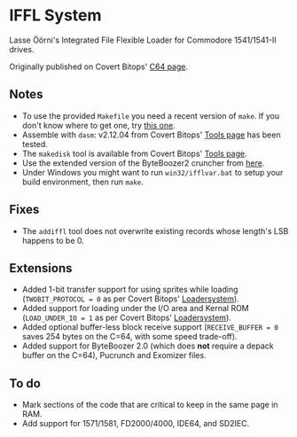 # IFFL System
Lasse Öörni's Integrated File Flexible Loader for Commodore 1541/1541-II drives.

Originally published on Covert Bitops' [C64 page](https://cadaver.github.io/rants/iffl.html).

## Notes
- To use the provided `Makefile` you need a recent version of `make`. If you don't know where to get one, try [this one](http://gnuwin32.sourceforge.net/packages/make.htm).
- Assemble with `dasm`: v2.12.04 from Covert Bitops' [Tools page](https://cadaver.github.io/tools.html) has been tested.
- The `makedisk` tool is available from Covert Bitops' [Tools page](https://cadaver.github.io/tools.html).
- Use the extended version of the ByteBoozer2 cruncher from [here](https://github.com/luigidifraia/ByteBoozer2).
- Under Windows you might want to run `win32/ifflvar.bat` to setup your build environment, then run `make`.

## Fixes
- The `addiffl` tool does not overwrite existing records whose length's LSB happens to be 0.

## Extensions
- Added 1-bit transfer support for using sprites while loading (`TWOBIT_PROTOCOL = 0` as per Covert Bitops' [Loadersystem](https://cadaver.github.io/tools.html)).
- Added support for loading under the I/O area and Kernal ROM (`LOAD_UNDER_IO = 1` as per Covert Bitops' [Loadersystem](https://cadaver.github.io/tools.html)).
- Added optional buffer-less block receive support (`RECEIVE_BUFFER = 0` saves 254 bytes on the C=64, with some speed trade-off).
- Added support for ByteBoozer 2.0 (which does **not** require a depack buffer on the C=64), Pucrunch and Exomizer files.

## To do
- Mark sections of the code that are critical to keep in the same page in RAM.
- Add support for 1571/1581, FD2000/4000, IDE64, and SD2IEC.